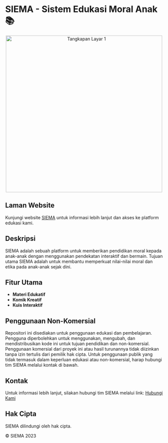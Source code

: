 # SIEMA - Sistem Edukasi Moral Anak 📚

<div style="text-align: center;">
    <img src="https://siema.pages.dev/img/siema1.png" alt="Tangkapan Layar 1" height="500">
</div>

## Laman Website
Kunjungi website [SIEMA](https://siema.pages.dev) untuk informasi lebih lanjut dan akses ke platform edukasi kami.

## Deskripsi
SIEMA adalah sebuah platform untuk memberikan pendidikan moral kepada anak-anak dengan menggunakan pendekatan interaktif dan bermain. Tujuan utama SIEMA adalah untuk membantu memperkuat nilai-nilai moral dan etika pada anak-anak sejak dini.

## Fitur Utama
- **Materi Edukatif**
- **Komik Kreatif**
- **Kuis Interaktif**

## Penggunaan Non-Komersial
Repositori ini disediakan untuk penggunaan edukasi dan pembelajaran. Pengguna diperbolehkan untuk menggunakan, mengubah, dan mendistribusikan kode ini untuk tujuan pendidikan dan non-komersial. Penggunaan komersial dari proyek ini atau hasil turunannya tidak diizinkan tanpa izin tertulis dari pemilik hak cipta. 
Untuk penggunaan publik yang tidak termasuk dalam keperluan edukasi atau non-komersial, harap hubungi tim SIEMA melalui kontak di bawah.

## Kontak
Untuk informasi lebih lanjut, silakan hubungi tim SIEMA melalui link: [Hubungi Kami](https://siema-app.vercel.app/kontak/)

## Hak Cipta
SIEMA dilindungi oleh hak cipta.

© SIEMA 2023
